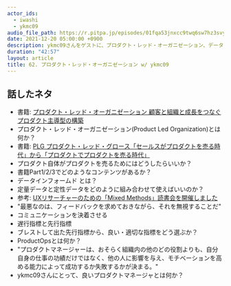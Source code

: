 ```yaml
---
actor_ids:
  - iwashi
  - ykmc09
audio_file_path: https://r.pitpa.jp/episodes/01fqa53jnxcc9twq6sw7hz3svy.mp3
date: 2021-12-20 05:00:00 +0900
description: ykmc09さんをゲストに、プロダクト・レッド・オーガニゼーション、データインフォームド、Product Ops などについて語っていただいたエピソードです。
duration: "42:57"
layout: article
title: 62. プロダクト・レッド・オーガニゼーション w/ ykmc09
---
```


## 話したネタ

- 書籍: [プロダクト・レッド・オーガニゼーション 顧客と組織と成長をつなぐプロダクト主導型の構築](https://amzn.to/3yF5juO)
- プロダクト・レッド・オーガニゼーション(Product Led Organization)とは何か？
- 書籍: [PLG プロダクト・レッド・グロース「セールスがプロダクトを売る時代」から「プロダクトでプロダクトを売る時代」](https://amzn.to/3p9qvWs)
- プロダクト自体がプロダクトを売るためにはどうしたらいいか？
- 書籍Part1/2/3でどのようなコンテンツがあるか？
- データインフォームド とは？
- 定量データと定性データをどのように組み合わせて使えばいいのか？
- 参考: [UXリサーチャーのための「Mixed Methods」読書会を開催しました](https://note.com/hiroko_nozawa/n/n96fc42d4370f)
- "最悪なのは、フィードバックを求めておきながら、それを無視することだ"
- コミュニケーションを決着させる
- 遅行指標と先行指標
- ブレストして出た先行指標から、良い・適切な指標をどう選ぶか？
- ProductOpsとは何か？
- "プロダクトマネージャーは、おそらく組織内の他のどの役割よりも、自分自身の仕事の功績だけではなく、他の人に影響を与え、モチベーションを高める能力によって成功するか失敗するかが決まる。"
- ykmc09さんにとって、良いプロダクトマネージャとは何か？